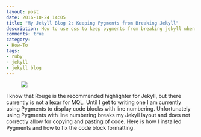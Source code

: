 ```yaml
---
layout: post
date: 2016-10-24 14:05
title: "My Jekyll Blog 2: Keeping Pygments from Breaking Jekyll"
description: How to use css to keep pygments from breaking jekyll when using line numbers.
comments: true
category:
- How-To
tags:
- ruby
- jekyll
- jekyll blog
---
```

<figure class="alignleft">
	<img src="{{ site.url }}/assets/pygments-logo.png" />
</figure>
I know that Rouge is the recommended highlighter for Jekyll, but there currently
is not a lexar for MQL.  Until I get to writing one I am currently using Pygments
to display code blocks with line numbering. Unfortunately using Pygments with line
numbering breaks my Jekyll layout and does not correctly allow for copying and pasting
of code.  Here is how I installed Pygments and how to fix the code block formatting.
